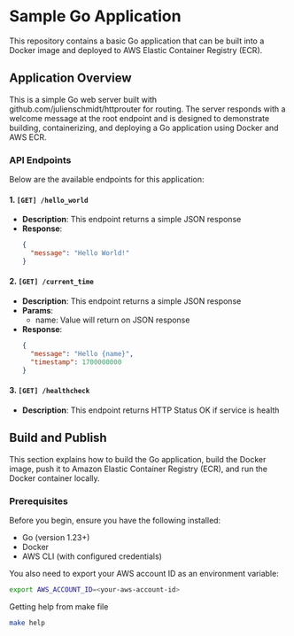 # Sample Go Application

This repository contains a basic Go application that can be built into a Docker image and deployed to AWS Elastic Container Registry (ECR).

## Application Overview
This is a simple Go web server built with github.com/julienschmidt/httprouter for routing. The server responds with a welcome message at the root endpoint and is designed to demonstrate building, containerizing, and deploying a Go application using Docker and AWS ECR.

### API Endpoints

Below are the available endpoints for this application:

#### 1. **`[GET] /hello_world`**

- **Description**: This endpoint returns a simple JSON response
- **Response**:
  ```json
  {
    "message": "Hello World!"
  }

#### 2. **`[GET] /current_time`**

- **Description**: This endpoint returns a simple JSON response
- **Params**:
  - name: Value will return on JSON response
- **Response**:
  ```json
  {
    "message": "Hello {name}",
    "timestamp": 1700000000
  }

#### 3. **`[GET] /healthcheck`**
- **Description**: This endpoint returns HTTP Status OK if service is health


## Build and Publish

This section explains how to build the Go application, build the Docker image, push it to Amazon Elastic Container Registry (ECR), and run the Docker container locally.

### Prerequisites

Before you begin, ensure you have the following installed:

- Go (version 1.23+)
- Docker
- AWS CLI (with configured credentials)

You also need to export your AWS account ID as an environment variable:

```bash
export AWS_ACCOUNT_ID=<your-aws-account-id>
```

Getting help from make file
```bash
make help
```
